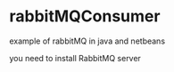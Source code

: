 rabbitMQConsumer
================

example of rabbitMQ in java and netbeans

you need to install RabbitMQ server
